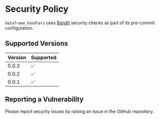# Security Policy

`dataframe_handlers` uses [Bandit](https://bandit.readthedocs.io/en/latest/) security checks as part of its pre-commit configuration.

## Supported Versions

| Version | Supported          |
| ------- | ------------------ |
| 0.0.3   | :white_check_mark: |
| 0.0.2   | :white_check_mark: |
| 0.0.1   | :white_check_mark: |

## Reporting a Vulnerability

Please report security issues by raising an Issue in the GitHub repository.
